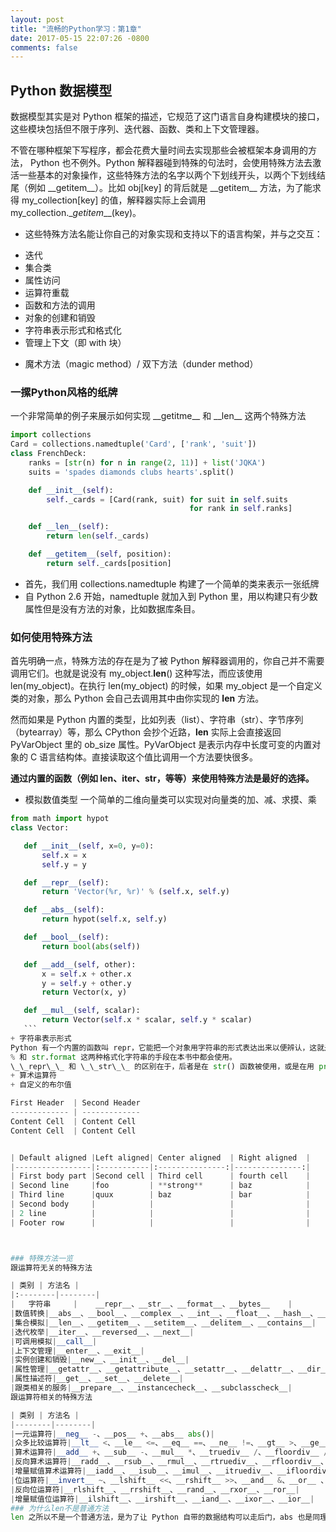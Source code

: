 ```yaml
---
layout: post
title: "流畅的Python学习：第1章"
date: 2017-05-15 22:07:26 -0800
comments: false
---
```


## Python 数据模型
数据模型其实是对 Python 框架的描述，它规范了这门语言自身构建模块的接口，这些模块包括但不限于序列、迭代器、函数、类和上下文管理器。

不管在哪种框架下写程序，都会花费大量时间去实现那些会被框架本身调用的方法， Python 也不例外。Python 解释器碰到特殊的句法时，会使用特殊方法去激活一些基本的对象操作，这些特殊方法的名字以两个下划线开头，以两个下划线结尾（例如 \_\_getitem\_\_）。比如 obj[key] 的背后就是 \_\_getitem\_\_ 方法，为了能求得 my_collection[key] 的值，解释器实际上会调用 my\_collection.__getitem_\_\_(key)。

+ 这些特殊方法名能让你自己的对象实现和支持以下的语言构架，并与之交互：
 - 迭代
 - 集合类
 - 属性访问
 - 运算符重载
 - 函数和方法的调用
 - 对象的创建和销毁
 - 字符串表示形式和格式化
 - 管理上下文（即 with 块）
+ 魔术方法（magic method）/ 双下方法（dunder method）

### 一摞Python风格的纸牌
一个非常简单的例子来展示如何实现 \_\_getitme\_\_ 和 \_\_len\_\_ 这两个特殊方法
```python
import collections
Card = collections.namedtuple('Card', ['rank', 'suit'])
class FrenchDeck:
    ranks = [str(n) for n in range(2, 11)] + list('JQKA')
    suits = 'spades diamonds clubs hearts'.split()

    def __init__(self):
        self._cards = [Card(rank, suit) for suit in self.suits
                                        for rank in self.ranks]

    def __len__(self):
        return len(self._cards)

    def __getitem__(self, position):
        return self._cards[position]
```
+ 首先，我们用 collections.namedtuple 构建了一个简单的类来表示一张纸牌
+ 自 Python 2.6 开始，namedtuple 就加入到 Python 里，用以构建只有少数属性但是没有方法的对象，比如数据库条目。

### 如何使用特殊方法
首先明确一点，特殊方法的存在是为了被 Python 解释器调用的，你自己并不需要调用它们。也就是说没有 my_object.__len__() 这种写法，而应该使用 len(my_object)。在执行 len(my_object) 的时候，如果 my_object 是一个自定义类的对象，那么 Python 会自己去调用其中由你实现的 __len__ 方法。

然而如果是 Python 内置的类型，比如列表（list）、字符串（str）、字节序列（bytearray）等，那么 CPython 会抄个近路，__len__ 实际上会直接返回 PyVarObject 里的 ob_size 属性。PyVarObject 是表示内存中长度可变的内置对象的 C 语言结构体。直接读取这个值比调用一个方法要快很多。

**通过内置的函数（例如 len、iter、str，等等）来使用特殊方法是最好的选择。**

+ 模拟数值类型
 一个简单的二维向量类可以实现对向量类的加、减、求摸、乘
 ```python
 from math import hypot
 class Vector:

    def __init__(self, x=0, y=0):
        self.x = x
        self.y = y

    def __repr__(self):
        return 'Vector(%r, %r)' % (self.x, self.y)

    def __abs__(self):
        return hypot(self.x, self.y)

    def __bool__(self):
        return bool(abs(self))

    def __add__(self, other):
        x = self.x + other.x
        y = self.y + other.y
        return Vector(x, y)

    def __mul__(self, scalar):
        return Vector(self.x * scalar, self.y * scalar)
    ```
+ 字符串表示形式
Python 有一个内置的函数叫 repr，它能把一个对象用字符串的形式表达出来以便辨认，这就是“字符串表示形式”。repr 就是通过 \_\_repr\_\_ 这个特殊方法来得到一个对象的字符串表示形式的。
% 和 str.format 这两种格式化字符串的手段在本书中都会使用。
\_\_repr\_\_ 和 \_\_str\_\_ 的区别在于，后者是在 str() 函数被使用，或是在用 print 函数打印一个对象的时候才被调用的，并且它返回的字符串对终端用户更友好。
+ 算术运算符
+ 自定义的布尔值

First Header  | Second Header
------------- | -------------
Content Cell  | Content Cell
Content Cell  | Content Cell


| Default aligned |Left aligned| Center aligned  | Right aligned  |
|-----------------|:-----------|:---------------:|---------------:|
| First body part |Second cell | Third cell      | fourth cell    |
| Second line     |foo         | **strong**      | baz            |
| Third line      |quux        | baz             | bar            |
| Second body     |            |                 |                |
| 2 line          |            |                 |                |
| Footer row      |            |                 |                |



### 特殊方法一览
跟运算符无关的特殊方法

| 类别 | 方法名 |
|:--------|--------|
|   字符串     |    __repr__、__str__、__format__、__bytes__    |
|数值转换|__abs__、__bool__、__complex__、__int__、__float__、__hash__、__index__|
|集合模拟|__len__、__getitem__、__setitem__、__delitem__、__contains__|
|迭代枚举|__iter__、__reversed__、__next__|
|可调用模拟|__call__|
|上下文管理|__enter__、__exit__|
|实例创建和销毁|__new__、__init__、__del__|
|属性管理|__getattr__、__getattribute__、__setattr__、__delattr__、__dir__|
|属性描述符|__get__、__set__、__delete__|
|跟类相关的服务|__prepare__、__instancecheck__、__subclasscheck__|
跟运算符相关的特殊方法

| 类别 | 方法名 |
|--------|--------|
|一元运算符|__neg__ -、__pos__ +、__abs__ abs()|
|众多比较运算符|__lt__ <、__le__ <=、__eq__ ==、__ne__ !=、__gt__ >、__ge__ >=|
|算术运算符|__add__ +、__sub__ -、__mul__ *、__truediv__ /、__floordiv__ //、__mod__ %、__divmod__ divmod()、__pow__ ** 或pow()、__round__ round()|
|反向算术运算符|__radd__、__rsub__、__rmul__、__rtruediv__、__rfloordiv__、__rmod__、__rdivmod__、__rpow__|
|增量赋值算术运算符|__iadd__、__isub__、__imul__、__itruediv__、__ifloordiv__、__imod__、__ipow__|
|位运算符|__invert__ ~、__lshift__ <<、__rshift__ >>、__and__ &、__or__ 、__xor__ ^|
|反向位运算符|__rlshift__、__rrshift__、__rand__、__rxor__、__ror__|
|增量赋值位运算符|__ilshift__、__irshift__、__iand__、__ixor__、__ior__|
### 为什么len不是普通方法
len 之所以不是一个普通方法，是为了让 Python 自带的数据结构可以走后门，abs 也是同理。但是多亏了它是特殊方法，我们也可以把 len 用于自定义数据类型。
